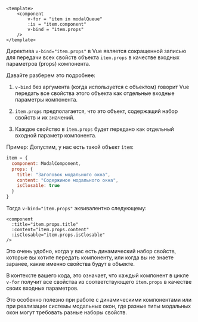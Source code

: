 ```vue
<template>
    <component
        v-for = "item in modalQueue"
        :is = "item.component"
        v-bind = "item.props"
    />
</template>
```

Директива `v-bind="item.props"` в Vue является сокращенной записью для передачи всех свойств объекта `item.props` в качестве входных параметров (props) компонента.

Давайте разберем это подробнее:

1. `v-bind` без аргумента (когда используется с объектом) говорит Vue передать все свойства этого объекта как отдельные входные параметры компонента.

2. `item.props` предполагается, что это объект, содержащий набор свойств и их значений.

3. Каждое свойство в `item.props` будет передано как отдельный входной параметр компонента.

Пример:
Допустим, у нас есть такой объект `item`:

```javascript
item = {
  component: ModalComponent,
  props: {
    title: "Заголовок модального окна",
    content: "Содержимое модального окна",
    isClosable: true
  }
}
```

Тогда `v-bind="item.props"` эквивалентно следующему:

```vue
<component
  :title="item.props.title"
  :content="item.props.content"
  :isClosable="item.props.isClosable"
/>
```

Это очень удобно, когда у вас есть динамический набор свойств, которые вы хотите передать компоненту, или когда вы не знаете заранее, какие именно свойства будут в объекте.

В контексте вашего кода, это означает, что каждый компонент в цикле `v-for` получит все свойства из соответствующего `item.props` в качестве своих входных параметров.

Это особенно полезно при работе с динамическими компонентами или при реализации системы модальных окон, где разные типы модальных окон могут требовать разные наборы свойств.